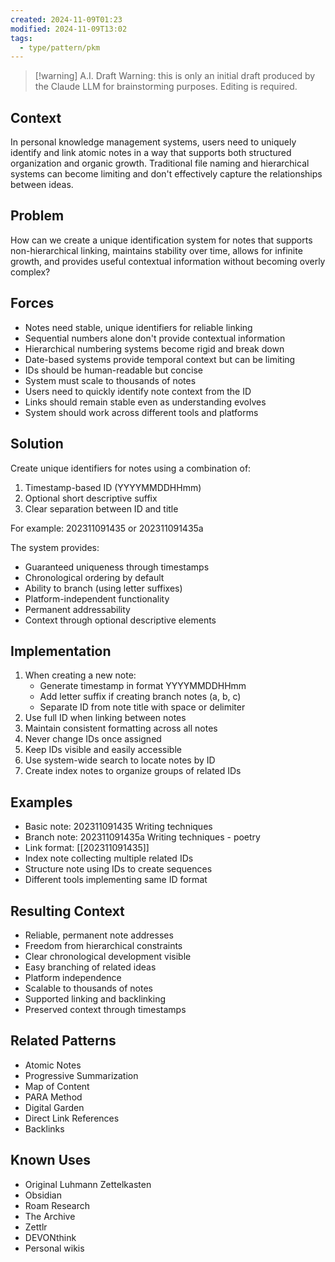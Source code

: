```yaml
---
created: 2024-11-09T01:23
modified: 2024-11-09T13:02
tags:
  - type/pattern/pkm
---
```


> [!warning] A.I. Draft
> Warning: this is only an initial draft produced by the Claude LLM for brainstorming purposes. Editing is required.

## Context

In personal knowledge management systems, users need to uniquely identify and link atomic notes in a way that supports both structured organization and organic growth. Traditional file naming and hierarchical systems can become limiting and don't effectively capture the relationships between ideas.

## Problem

How can we create a unique identification system for notes that supports non-hierarchical linking, maintains stability over time, allows for infinite growth, and provides useful contextual information without becoming overly complex?

## Forces

- Notes need stable, unique identifiers for reliable linking
- Sequential numbers alone don't provide contextual information
- Hierarchical numbering systems become rigid and break down
- Date-based systems provide temporal context but can be limiting
- IDs should be human-readable but concise
- System must scale to thousands of notes
- Users need to quickly identify note context from the ID
- Links should remain stable even as understanding evolves
- System should work across different tools and platforms

## Solution

Create unique identifiers for notes using a combination of:

1. Timestamp-based ID (YYYYMMDDHHmm)
2. Optional short descriptive suffix
3. Clear separation between ID and title

For example: 202311091435 or 202311091435a

The system provides:

- Guaranteed uniqueness through timestamps
- Chronological ordering by default
- Ability to branch (using letter suffixes)
- Platform-independent functionality
- Permanent addressability
- Context through optional descriptive elements

## Implementation

1. When creating a new note:
    - Generate timestamp in format YYYYMMDDHHmm
    - Add letter suffix if creating branch notes (a, b, c)
    - Separate ID from note title with space or delimiter
2. Use full ID when linking between notes
3. Maintain consistent formatting across all notes
4. Never change IDs once assigned
5. Keep IDs visible and easily accessible
6. Use system-wide search to locate notes by ID
7. Create index notes to organize groups of related IDs

## Examples

- Basic note: 202311091435 Writing techniques
- Branch note: 202311091435a Writing techniques - poetry
- Link format: [[202311091435]]
- Index note collecting multiple related IDs
- Structure note using IDs to create sequences
- Different tools implementing same ID format

## Resulting Context

- Reliable, permanent note addresses
- Freedom from hierarchical constraints
- Clear chronological development visible
- Easy branching of related ideas
- Platform independence
- Scalable to thousands of notes
- Supported linking and backlinking
- Preserved context through timestamps

## Related Patterns

- Atomic Notes
- Progressive Summarization
- Map of Content
- PARA Method
- Digital Garden
- Direct Link References
- Backlinks

## Known Uses

- Original Luhmann Zettelkasten
- Obsidian
- Roam Research
- The Archive
- Zettlr
- DEVONthink
- Personal wikis